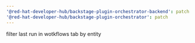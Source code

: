 ```yaml
---
'@red-hat-developer-hub/backstage-plugin-orchestrator-backend': patch
'@red-hat-developer-hub/backstage-plugin-orchestrator': patch
---
```


filter last run in wotkflows tab by entity
